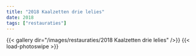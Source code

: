 ```yaml
---
title: "2018 Kaalzetten drie lelies"
date: 2018
tags: ["restauraties"]
---
```


{{< gallery dir="/images/restauraties/2018 Kaalzetten drie lelies" />}}
{{< load-photoswipe >}}